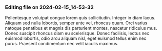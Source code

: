 

### Editing file on 2024-02-15_14-53-32

Pellentesque volutpat congue lorem quis sollicitudin. Integer in diam lacus. Aliquam sed nulla lobortis, semper ante vel, rhoncus quam. Orci varius natoque penatibus et magnis dis parturient montes, nascetur ridiculus mus. Donec suscipit rhoncus diam eu scelerisque. Donec facilisis, lectus nec euismod lobortis, odio arcu aliquam nisl, eget euismod tellus enim nec purus. Praesent condimentum nec velit iaculis maximus.


